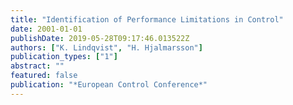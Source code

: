 ```yaml
---
title: "Identification of Performance Limitations in Control"
date: 2001-01-01
publishDate: 2019-05-28T09:17:46.013522Z
authors: ["K. Lindqvist", "H. Hjalmarsson"]
publication_types: ["1"]
abstract: ""
featured: false
publication: "*European Control Conference*"
---
```


